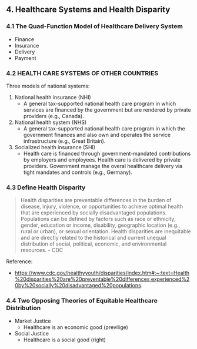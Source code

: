 ## 4. Healthcare Systems and Health Disparity

### 4.1 The Quad-Function Model of Healthcare Delivery System

- Finance
- Insurance
- Delivery
- Payment

### 4.2 HEALTH CARE SYSTEMS OF OTHER COUNTRIES  

Three models of national systems:
1. National health insurance (NHI)
    - A general tax-supported national health care program in which services are financed by the government but are rendered by private providers (e.g., Canada).
2. National health system (NHS)
    - A general tax-supported national health care program in which the government finances and also own and operates the service infrastructure (e.g., Great Britain).
3. Socialized health insurance (SHI)
    - Health care is financed through government-mandated contributions by employers and employees. Health care is delivered by private providers. Government manage the overal healthcare delivery via tight mandates and controls (e.g., Germany). 	
    
### 4.3 Define Health Disparity
 
> Health disparities are preventable differences in the burden of disease, injury, violence, or opportunities to achieve optimal health that are experienced by socially 
> disadvantaged populations. Populations can be defined by factors such as race or ethnicity, gender, education or income, disability, geographic location (e.g., rural or 
> urban), or sexual orientation. Health disparities are inequitable and are directly related to the historical and current unequal distribution of social, political, economic, 
> and environmental resources. - CDC

Reference:
- https://www.cdc.gov/healthyyouth/disparities/index.htm#:~:text=Health%20disparities%20are%20preventable%20differences,experienced%20by%20socially%20disadvantaged%20populations.

### 4.4 Two Opposing Theories of Equitable Healthcare Distribution 
- Market Justice 
    - Healthcare is an economic good (previlige)
- Social Justice
    - Healthcare is a social good (right)
